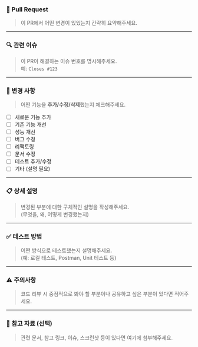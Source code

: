 ### 🚀 Pull Request 

> 이 PR에서 어떤 변경이 있었는지 간략히 요약해주세요.

---

### 🔍 관련 이슈

> 이 PR이 해결하는 이슈 번호를 명시해주세요.  
예: `Closes #123`

---

### 🔧 변경 사항

> 어떤 기능을 **추가/수정/삭제**했는지 체크해주세요.

- [ ] 새로운 기능 추가
- [ ] 기존 기능 개선
- [ ] 성능 개선
- [ ] 버그 수정
- [ ] 리팩토링
- [ ] 문서 수정
- [ ] 테스트 추가/수정
- [ ] 기타 (설명 필요)

---

### 📋 상세 설명

> 변경된 부분에 대한 구체적인 설명을 작성해주세요.  
(무엇을, 왜, 어떻게 변경했는지)

---

### ✅ 테스트 방법

> 어떤 방식으로 테스트했는지 설명해주세요.  
(예: 로컬 테스트, Postman, Unit 테스트 등)

---

### ⚠️ 주의사항

> 코드 리뷰 시 중점적으로 봐야 할 부분이나 공유하고 싶은 부분이 있다면 적어주세요.

---

### 📎 참고 자료 (선택)

> 관련 문서, 참고 링크, 이슈, 스크린샷 등이 있다면 여기에 첨부해주세요.
